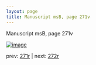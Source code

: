 ```yaml
---
layout: page
title: Manuscript msB, page 271v
---
```


Manuscript msB, page 271v

[![image](http://www.homermultitext.org/iipsrv?OBJ=IIP,1.0&FIF=/project/homer/pyramidal/deepzoom/hmt/vbbifolio/pending/vb_271v_272r.tif&WID=100&CVT=JPEG)](http://www.homermultitext.org/ict2/?urn=urn:cite2:hmt:vbbifolio.pending:vb_271v_272r)

prev:  [271r](../271r) | next:  [272r](../272r)

